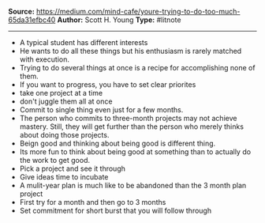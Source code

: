 ---
---
**Source:** https://medium.com/mind-cafe/youre-trying-to-do-too-much-65da31efbc40
**Author:** Scott H. Young
**Type:** #litnote

----
- A typical student has different interests
- He wants to do all these things but his enthusiasm is rarely matched with execution. 
- Trying to do several things at once is a recipe for accomplishing none of them.
- If you want to progress, you have to set clear priorites
- take one project at a time
- don't juggle them all at once
- Commit to single thing even just for a few months.
- The person who commits to three-month projects may not achieve mastery. Still, they will get further than the person who merely thinks about doing those projects.
- Beign good and thinking about being good is different thing.
- Its more fun to think about being good at something than to actually do the work to get good.
- Pick a project and see it through
- Give ideas time to incubate
- A mulit-year plan is much like to be abandoned than the 3 month plan project
- First try for a month and then go to 3 months
- Set commitment for short burst that you will follow through